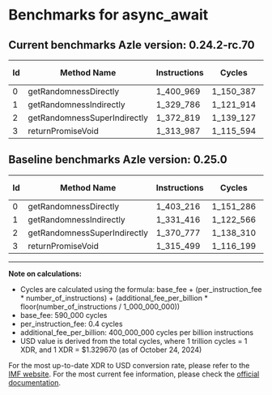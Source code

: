 # Benchmarks for async_await

## Current benchmarks Azle version: 0.24.2-rc.70

| Id  | Method Name                  | Instructions | Cycles    | USD           | USD/Million Calls | Change                            |
| --- | ---------------------------- | ------------ | --------- | ------------- | ----------------- | --------------------------------- |
| 0   | getRandomnessDirectly        | 1_400_969    | 1_150_387 | $0.0000015296 | $1.52             | <font color="green">-2_247</font> |
| 1   | getRandomnessIndirectly      | 1_329_786    | 1_121_914 | $0.0000014918 | $1.49             | <font color="green">-1_630</font> |
| 2   | getRandomnessSuperIndirectly | 1_372_819    | 1_139_127 | $0.0000015147 | $1.51             | <font color="red">+2_042</font>   |
| 3   | returnPromiseVoid            | 1_313_987    | 1_115_594 | $0.0000014834 | $1.48             | <font color="green">-1_512</font> |

## Baseline benchmarks Azle version: 0.25.0

| Id  | Method Name                  | Instructions | Cycles    | USD           | USD/Million Calls |
| --- | ---------------------------- | ------------ | --------- | ------------- | ----------------- |
| 0   | getRandomnessDirectly        | 1_403_216    | 1_151_286 | $0.0000015308 | $1.53             |
| 1   | getRandomnessIndirectly      | 1_331_416    | 1_122_566 | $0.0000014926 | $1.49             |
| 2   | getRandomnessSuperIndirectly | 1_370_777    | 1_138_310 | $0.0000015136 | $1.51             |
| 3   | returnPromiseVoid            | 1_315_499    | 1_116_199 | $0.0000014842 | $1.48             |

---

**Note on calculations:**

-   Cycles are calculated using the formula: base_fee + (per_instruction_fee \* number_of_instructions) + (additional_fee_per_billion \* floor(number_of_instructions / 1_000_000_000))
-   base_fee: 590_000 cycles
-   per_instruction_fee: 0.4 cycles
-   additional_fee_per_billion: 400_000_000 cycles per billion instructions
-   USD value is derived from the total cycles, where 1 trillion cycles = 1 XDR, and 1 XDR = $1.329670 (as of October 24, 2024)

For the most up-to-date XDR to USD conversion rate, please refer to the [IMF website](https://www.imf.org/external/np/fin/data/rms_sdrv.aspx).
For the most current fee information, please check the [official documentation](https://internetcomputer.org/docs/current/developer-docs/gas-cost#execution).
